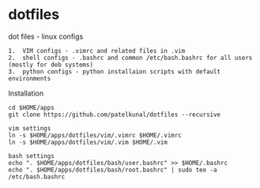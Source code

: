 dotfiles
========

dot files - linux configs

	1.	VIM configs - .vimrc and related files in .vim
	2.	shell configs - .bashrc and common /etc/bash.bashrc for all users (mostly for deb systems)
	3.	python configs - python installaion scripts with default environments

Installation

	cd $HOME/apps
	git clone https://github.com/patelkunal/dotfiles --recursive

	vim settings
	ln -s $HOME/apps/dotfiles/vim/.vimrc $HOME/.vimrc
	ln -s $HOME/apps/dotfiles/vim/.vim $HOME/.vim

	bash settings
	echo ". $HOME/apps/dotfiles/bash/user.bashrc" >> $HOME/.bashrc
	echo ". $HOME/apps/dotfiles/bash/root.bashrc" | sudo tee -a /etc/bash.bashrc 
